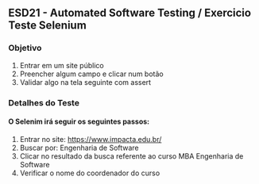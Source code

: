 ## ESD21 - Automated Software Testing / Exercicio Teste Selenium

### Objetivo

1. Entrar em um site público
2. Preencher algum campo e clicar num botão
3. Validar algo na tela seguinte com assert

### Detalhes do Teste  
#### O Selenim irá seguir os seguintes passos:

1. Entrar no site: https://www.impacta.edu.br/  
2. Buscar por: Engenharia de Software  
3. Clicar no resultado da busca referente ao curso MBA Engenharia de Software  
4. Verificar o nome do coordenador do curso  